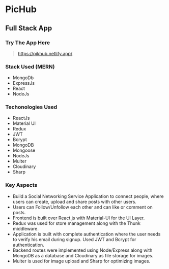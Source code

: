# PicHub

## Full Stack App

### Try The App Here

> https://pikhub.netlify.app/

### Stack Used (MERN)

- MongoDb
- ExpressJs
- React
- NodeJs

### Techonologies Used

- ReactJs
- Material UI
- Redux
- JWT
- Bcrypt
- MongoDB
- Mongoose
- NodeJs
- Multer
- Cloudinary
- Sharp

### Key Aspects

- Build a Social Networking Service Application to connect people, where users can create, upload and share posts with other users.
- Users can Follow/Unfollow each other and can like or comment on posts.
- Frontend is built over React.js with Material-UI for the UI Layer.
- Redux was used for store management along with the Thunk middleware.
- Application is built with complete authentication where the user needs to verify his email during signup. Used JWT and Bcrypt for authentication.
- Backend routes were implemented using Node/Express along with MongoDB as a database and Cloudinary as file storage for images.
- Multer is used for image upload and Sharp for optimizing images.
